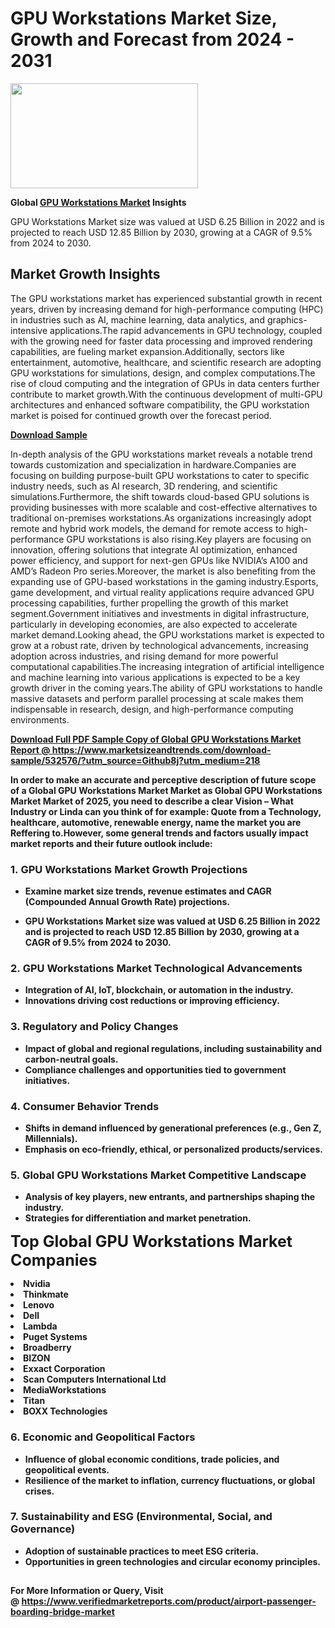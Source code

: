 <H1>GPU Workstations Market Size, Growth and Forecast from 2024 - 2031</H1><img class="aligncenter size-medium wp-image-584254" src="https://thirdeyenews.in/wp-content/uploads/2024/09/Global-Market-Research-300x168.jpeg" alt="" width="300" height="168" /><p><strong>Global&nbsp;<a href="https://www.marketsizeandtrends.com/download-sample/532576/?utm_source=Github8j?utm_medium=218">GPU Workstations Market</a> Insights</strong></p><p>GPU Workstations Market size was valued at USD 6.25 Billion in 2022 and is projected to reach USD 12.85 Billion by 2030, growing at a CAGR of 9.5% from 2024 to 2030.</p><p><h2>Market Growth Insights</h2> <p>The GPU workstations market has experienced substantial growth in recent years, driven by increasing demand for high-performance computing (HPC) in industries such as AI, machine learning, data analytics, and graphics-intensive applications.The rapid advancements in GPU technology, coupled with the growing need for faster data processing and improved rendering capabilities, are fueling market expansion.Additionally, sectors like entertainment, automotive, healthcare, and scientific research are adopting GPU workstations for simulations, design, and complex computations.The rise of cloud computing and the integration of GPUs in data centers further contribute to market growth.With the continuous development of multi-GPU architectures and enhanced software compatibility, the GPU workstation market is poised for continued growth over the forecast period.</p> <p><strong><a href="download-sample-link">Download Sample</a></strong></p> <p>In-depth analysis of the GPU workstations market reveals a notable trend towards customization and specialization in hardware.Companies are focusing on building purpose-built GPU workstations to cater to specific industry needs, such as AI research, 3D rendering, and scientific simulations.Furthermore, the shift towards cloud-based GPU solutions is providing businesses with more scalable and cost-effective alternatives to traditional on-premises workstations.As organizations increasingly adopt remote and hybrid work models, the demand for remote access to high-performance GPU workstations is also rising.Key players are focusing on innovation, offering solutions that integrate AI optimization, enhanced power efficiency, and support for next-gen GPUs like NVIDIA’s A100 and AMD’s Radeon Pro series.Moreover, the market is also benefiting from the expanding use of GPU-based workstations in the gaming industry.Esports, game development, and virtual reality applications require advanced GPU processing capabilities, further propelling the growth of this market segment.Government initiatives and investments in digital infrastructure, particularly in developing economies, are also expected to accelerate market demand.Looking ahead, the GPU workstations market is expected to grow at a robust rate, driven by technological advancements, increasing adoption across industries, and rising demand for more powerful computational capabilities.The increasing integration of artificial intelligence and machine learning into various applications is expected to be a key growth driver in the coming years.The ability of GPU workstations to handle massive datasets and perform parallel processing at scale makes them indispensable in research, design, and high-performance computing environments.</p> <p><strong><a href="get-more-info-link"></p><p><span class=""><strong>Download Full PDF Sample Copy of Global GPU Workstations Market Report</strong> @ <a href="https://www.marketsizeandtrends.com/download-sample/532576/?utm_source=Github8j?utm_medium=218" target="_blank">https://www.marketsizeandtrends.com/download-sample/532576/?utm_source=Github8j?utm_medium=218</a></span></p><p>In order to make an accurate and perceptive description of future scope of a Global&nbsp;GPU Workstations Market Market as Global&nbsp;GPU Workstations Market Market of 2025, you need to describe a clear Vision &ndash; What Industry or Linda can you think of for example: Quote from a Technology, healthcare, automotive, renewable energy, name the market you are Reffering to.However, some general trends and factors usually impact market reports and their future outlook include:</p><h3>1.&nbsp;<strong>GPU Workstations Market Growth Projections</strong></h3><ul><li>Examine market size trends, revenue estimates and CAGR (Compounded Annual Growth Rate) projections.</li><li><p>GPU Workstations Market size was valued at USD 6.25 Billion in 2022 and is projected to reach USD 12.85 Billion by 2030, growing at a CAGR of 9.5% from 2024 to 2030.</p></li></ul><h3>2.&nbsp;<strong>GPU Workstations Market Technological Advancements</strong></h3><ul><li>Integration of AI, IoT, blockchain, or automation in the industry.</li><li>Innovations driving cost reductions or improving efficiency.</li></ul><h3>3.&nbsp;<strong>Regulatory and Policy Changes</strong></h3><ul><li>Impact of global and regional regulations, including sustainability and carbon-neutral goals.</li><li>Compliance challenges and opportunities tied to government initiatives.</li></ul><h3>4.&nbsp;<strong>Consumer Behavior Trends</strong></h3><ul><li>Shifts in demand influenced by generational preferences (e.g., Gen Z, Millennials).</li><li>Emphasis on eco-friendly, ethical, or personalized products/services.</li></ul><h3>5.&nbsp;<strong>Global GPU Workstations Market Competitive Landscape</strong></h3><ul><li>Analysis of key players, new entrants, and partnerships shaping the industry.</li><li>Strategies for differentiation and market penetration.</li></ul><p data-pm-slice="1 1 []"><span style="color: inherit; font-family: inherit; font-size: 25px;">Top Global GPU Workstations Market Companies</span></p><div class="" data-test-id=""><p><li>Nvidia</li><li> Thinkmate</li><li> Lenovo</li><li> Dell</li><li> Lambda</li><li> Puget Systems</li><li> Broadberry</li><li> BIZON</li><li> Exxact Corporation</li><li> Scan Computers International Ltd</li><li> MediaWorkstations</li><li> Titan</li><li> BOXX Technologies</li></p></div><h3>6.&nbsp;<strong>Economic and Geopolitical Factors</strong></h3><ul><li>Influence of global economic conditions, trade policies, and geopolitical events.</li><li>Resilience of the market to inflation, currency fluctuations, or global crises.</li></ul><h3>7.&nbsp;<strong>Sustainability and ESG (Environmental, Social, and Governance)</strong></h3><ul><li>Adoption of sustainable practices to meet ESG criteria.</li><li>Opportunities in green technologies and circular economy principles.</li></ul><h2><strong style="font-size: 14px;">For More Information or Query, Visit @&nbsp;</strong><a style="background-color: #ffffff; font-size: 14px;" href="https://www.marketsizeandtrends.com/report/gpu-workstations-market/" target="_blank">https://www.verifiedmarketreports.com/product/airport-passenger-boarding-bridge-market</a></h2>